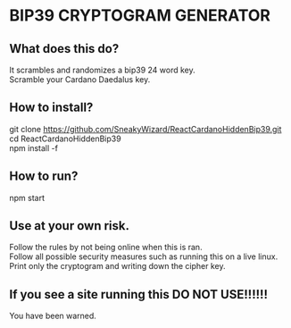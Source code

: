 # BIP39 CRYPTOGRAM GENERATOR

## What does this do?
It scrambles and randomizes a bip39 24 word key.  
Scramble your Cardano Daedalus key.  

## How to install?
git clone https://github.com/SneakyWizard/ReactCardanoHiddenBip39.git  
cd ReactCardanoHiddenBip39  
npm install -f 

## How to run?
npm start

## Use at your own risk.
Follow the rules by not being online when this is ran.  
Follow all possible security measures such as running this on a live linux.  
Print only the cryptogram and writing down the cipher key.  

## If you see a site running this DO NOT USE!!!!!!
You have been warned.


